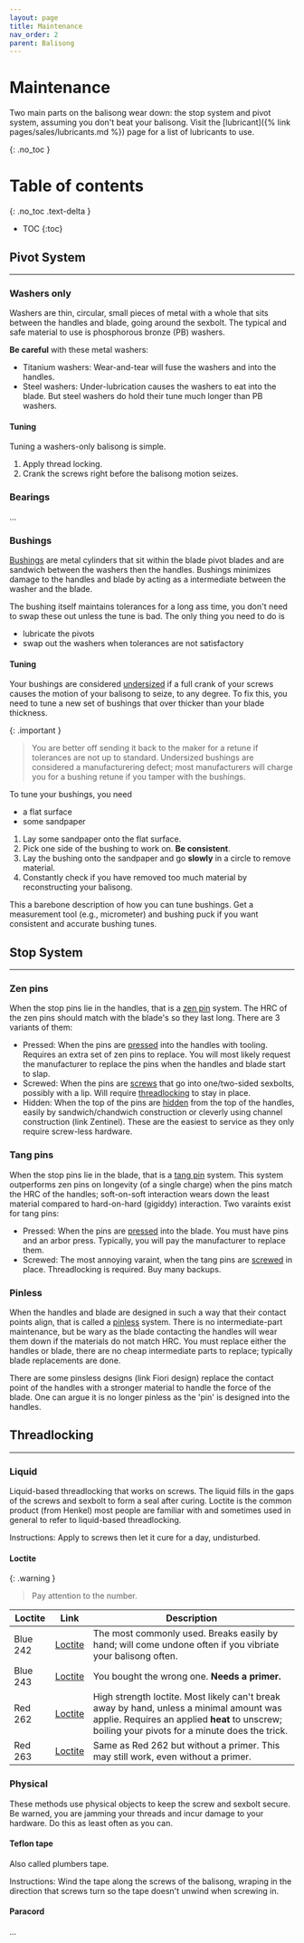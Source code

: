 ```yaml
---
layout: page
title: Maintenance
nav_order: 2
parent: Balisong
---
```


# Maintenance
Two main parts on the balisong wear down: the stop system and pivot system, assuming you don't beat your balisong. Visit the [lubricant]({% link pages/sales/lubricants.md %}) page for a list of lubricants to use.

{: .no_toc }

# Table of contents
{: .no_toc .text-delta }

- TOC
{:toc}

## Pivot System
---
### Washers only

Washers are thin, circular, small pieces of metal with a whole that sits between the handles and blade, going around the sexbolt. The typical and safe material to use is phosphorous bronze (PB) washers.

**Be careful** with these metal washers:

- Titanium washers: Wear-and-tear will fuse the washers and into the handles.
- Steel washers: Under-lubrication causes the washers to eat into the blade. But steel washers do hold their tune much longer than PB washers.

#### Tuning
Tuning a washers-only balisong is simple.

1. Apply thread locking.
2. Crank the screws right before the balisong motion seizes. 

### Bearings
...

### Bushings

<ins>Bushings</ins> are metal cylinders that sit within the blade pivot blades and are sandwich between the washers then the handles. Bushings minimizes damage to the handles and blade by acting as a intermediate between the washer and the blade. 

The bushing itself maintains tolerances for a long ass time, you don't need to swap these out unless the tune is bad. The only thing you need to do is 
- lubricate the pivots
- swap out the washers when tolerances are not satisfactory

#### Tuning
Your bushings are considered <ins>undersized</ins> if a full crank of your screws causes the motion of your balisong to seize, to any degree. To fix this, you need to tune a new set of bushings that over thicker than your blade thickness. 

{: .important }
> You are better off sending it back to the maker for a retune if tolerances are not up to standard. Undersized bushings are considered a manufacturering defect; most manufacturers will charge you for a bushing retune if you tamper with the bushings.

To tune your bushings, you need 
- a flat surface
- some sandpaper

1. Lay some sandpaper onto the flat surface.
2. Pick one side of the bushing to work on. **Be consistent**.
3. Lay the bushing onto the sandpaper and go **slowly** in a circle to remove material.
4. Constantly check if you have removed too much material by reconstructing your balisong.

This a barebone description of how you can tune bushings. Get a measurement tool (e.g., micrometer) and bushing puck if you want consistent and accurate bushing tunes.


## Stop System
---
### Zen pins
When the stop pins lie in the handles, that is a <ins>zen pin</ins> system. The HRC of the zen pins should match with the blade's so they last long. There are 3 variants of them:
- Pressed: When the pins are <ins>pressed</ins> into the handles with tooling. Requires an extra set of zen pins to replace. You will most likely request the manufacturer to replace the pins when the handles and blade start to slap.
- Screwed: When the pins are <ins>screws</ins> that go into one/two-sided sexbolts, possibly with a lip. Will require [threadlocking](#threadlocking) to stay in place.
- Hidden: When the top of the pins are <ins>hidden</ins> from the top of the handles, easily by sandwich/chandwich construction or cleverly using channel construction (link Zentinel). These are the easiest to service as they only require screw-less hardware.

### Tang pins

When the stop pins lie in the blade, that is a <ins>tang pin</ins> system. This system outperforms zen pins on longevity (of a single charge) when the pins match the HRC of the handles; soft-on-soft interaction wears down the least material compared to hard-on-hard (gigiddy) interaction. Two varaints exist for tang pins:

- Pressed: When the pins are <ins>pressed</ins> into the blade. You must have pins and an arbor press. Typically, you will pay the manufacturer to replace them.
- Screwed: The most annoying varaint, when the tang pins are <ins>screwed</ins> in place. Threadlocking is required. Buy many backups.

### Pinless
When the handles and blade are designed in such a way that their contact points align, that is called a <ins>pinless</ins> system. There is no intermediate-part maintenance, but be wary as the blade contacting the handles will wear them down if the materials do not match HRC. You must replace either the handles or blade, there are no cheap intermediate parts to replace; typically blade replacements are done.

There are some pinsless designs (link Fiori design) replace the contact point of the handles with a stronger material to handle the force of the blade. One can argue it is no longer pinless as the 'pin' is designed into the handles.


## Threadlocking
---
### Liquid

Liquid-based threadlocking that works on screws. The liquid fills in the gaps of the screws and sexbolt to form a seal after curing. Loctite is the common product (from Henkel) most people are familiar with and sometimes used in general to refer to liquid-based threadlocking.

Instructions: Apply to screws then let it cure for a day, undisturbed.

#### Loctite

{: .warning }
> Pay attention to the number.

| Loctite | Link | Description |
| - | - | - |
| Blue 242 | [Loctite](https://next.henkel-adhesives.com/us/en/products/industrial-adhesives/central-pdp.html/loctite-243/BP000000316211.html) | The most commonly used. Breaks easily by hand; will come undone often if you vibriate your balisong often. |
|Blue 243 | [Loctite](https://www.loctiteproducts.com/products/central-pdp.html/loctite-threadlocker-blue/SAP_0201OHL029W4.html) | You bought the wrong one. **Needs a primer.** |
| Red 262 | [Loctite](https://next.henkel-adhesives.com/us/en/products/industrial-adhesives/central-pdp.html/loctite-263/BP000000347828.html) | High strength loctite. Most likely can't break away by hand, unless a minimal amount was applie. Requires an applied **heat** to unscrew; boiling your pivots for a minute does the trick. |
| Red 263 | [Loctite](https://next.henkel-adhesives.com/us/en/products/industrial-adhesives/central-pdp.html/loctite-262/BP000000153483.html) | Same as Red 262 but without a primer. This may still work, even without a primer. |



### Physical
These methods use physical objects to keep the screw and sexbolt secure. Be warned, you are jamming your threads and incur damage to your hardware. Do this as least often as you can.

#### Teflon tape
Also called plumbers tape. 

Instructions: Wind the tape along the screws of the balisong, wraping in the direction that screws turn so the tape doesn't unwind when screwing in.

#### Paracord
...